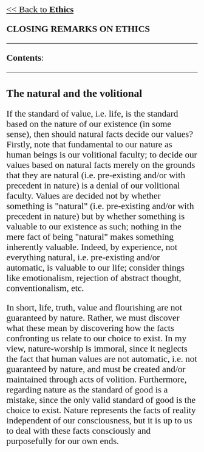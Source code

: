 <style>
    * {font-family: "Times New Roman"}
    p, ol, ul, th, td {font-size: 24px}
</style>

[<< Back to **Ethics**](https://pranigopu.github.io/philosophy/ethics)

**CLOSING REMARKS ON ETHICS**

---

**Contents**:


---

# The natural and the volitional
If the standard of value, i.e. life, is the standard based on the nature of our existence (in some sense), then should natural facts decide our values? Firstly, note that fundamental to our nature as human beings is our volitional faculty; to decide our values based on natural facts merely on the grounds that they are natural (i.e. pre-existing and/or with precedent in nature) is a denial of our volitional faculty. Values are decided not by whether something is "natural" (i.e. pre-existing and/or with precedent in nature) but by whether something is valuable to our existence as such; nothing in the mere fact of being "natural" makes something inherently valuable. Indeed, by experience, not everything natural, i.e. pre-existing and/or automatic, is valuable to our life; consider things like emotionalism, rejection of abstract thought, conventionalism, etc.

In short, life, truth, value and flourishing are not guaranteed by nature. Rather, we must discover what these mean by discovering how the facts confronting us relate to our choice to exist. In my view, nature-worship is immoral, since it neglects the fact that human values are not automatic, i.e. not guaranteed by nature, and must be created and/or maintained through acts of volition. Furthermore, regarding nature as the standard of good is a mistake, since the only valid standard of good is the choice to exist. Nature represents the facts of reality independent of our consciousness, but it is up to us to deal with these facts consciously and purposefully for our own ends.